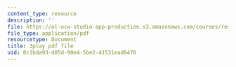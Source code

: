 ```yaml
---
content_type: resource
description: ''
file: https://ol-ocw-studio-app-production.s3.amazonaws.com/courses/res-6-012-introduction-to-probability-spring-2018/0c1bda93d05d90e45be241531ead6470_9QJt03983Gg.pdf
file_type: application/pdf
resourcetype: Document
title: 3play pdf file
uid: 0c1bda93-d05d-90e4-5be2-41531ead6470
---
```

